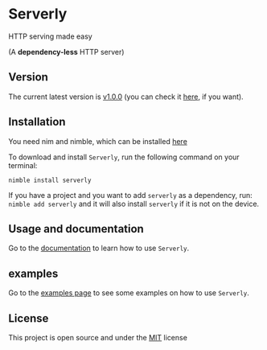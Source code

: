 # Serverly
HTTP serving made easy

(A **dependency-less** HTTP server)


## Version
The current latest version is [v1.0.0](https://github.com/roger-padrell/serverly/releases/tag/v1.0.0) (you can check it [here](https://github.com/roger-padrell/serverly/releases), if you want).

## Installation 
You need nim and nimble, which can be installed [here](https://nim-lang.org/install.html)

To download and install `Serverly`, run the following command on your terminal:
```
nimble install serverly
```
If you have a project and you want to add `serverly` as a dependency, run:
`nimble add serverly`
and it will also install `serverly` if it is not on the device.

## Usage and documentation
Go to the [documentation](https://roger-padrell.github.io/serverly/docs.html) to learn how to use `Serverly`.

## examples
Go to the [examples page](https://roger-padrell.github.io/serverly/examples.html) to see some examples on how to use `Serverly`.

## License
This project is open source and under the [MIT](https://opensource.org/licenses/MIT) license
